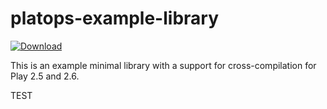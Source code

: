 
# platops-example-library

[ ![Download](https://api.bintray.com/packages/hmrc/releases/platops-example-library/images/download.svg) ](https://bintray.com/hmrc/releases/platops-example-library/_latestVersion)

This is an example minimal library with a support for cross-compilation for Play 2.5 and 2.6.

TEST
